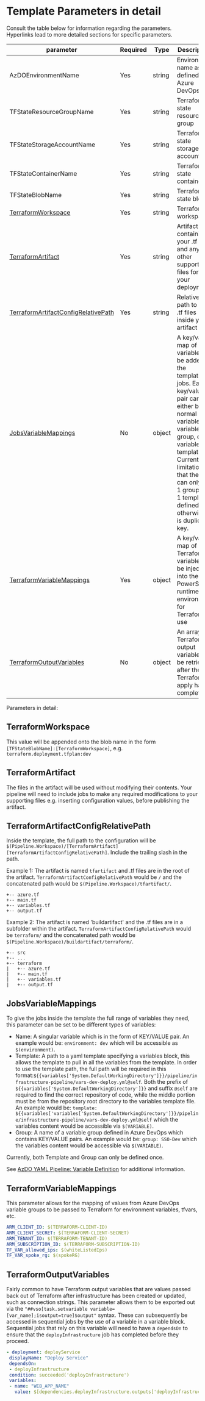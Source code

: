 # Template Parameters in detail

Consult the table below for information regarding the parameters. Hyperlinks lead to more detailed sections for specific parameters.

| parameter                                                                   | Required | Type   | Description                                                                                                                                                                                                                                                                | 
|-----------------------------------------------------------------------------|----------|--------|----------------------------------------------------------------------------------------------------------------------------------------------------------------------------------------------------------------------------------------------------------------------------| 
| AzDOEnvironmentName                                                         | Yes      | string | Environment name as defined in Azure DevOps                                                                                                                                                                                                                                |
| TFStateResourceGroupName                                                    | Yes      | string | Terraform state resource group                                                                                                                                                                                                                                             |
| TFStateStorageAccountName                                                   | Yes      | string | Terraform state storage account                                                                                                                                                                                                                                            |
| TFStateContainerName                                                        | Yes      | string | Terraform state container                                                                                                                                                                                                                                                  |
| TFStateBlobName                                                             | Yes      | string | Terraform state blob                                                                                                                                                                                                                                                       |
| [TerraformWorkspace](#TerraformWorkspace)                                   | Yes      | string | Terraform workspace                                                                                                                                                                                                                                                        |
| [TerraformArtifact](#TerraformArtifact)                                     | Yes      | string | Artifact containing your .tf files and any other supporting files for your deployment                                                                                                                                                                                      |
| [TerraformArtifactConfigRelativePath](#TerraformArtifactConfigRelativePath) | Yes      | string | Relative path to the .tf files inside your artifact                                                                                                                                                                                                                        |
| [JobsVariableMappings](#JobsVariableMappings)                               | No       | object | A key/value map of variables to be added to the templates jobs. Each key/value pair can either be: a normal variable, a variable group, or a variable template. Current limitation is that there can only be 1 group and 1 template defined otherwise it is duplicate key. |
| [TerraformVariableMappings](#TerraformVariableMappings)                     | Yes      | object | A key/value map of Terraform variables to be injected into the PowerShell runtime environment for Terraform to use                                                                                                                                                         |
| [TerraformOutputVariables](#TerraformOutputVariables)                       | No       | object | An array of Terraform output variables to be retrieved after the Terraform apply has completed                                                                                                                                                                             |

Parameters in detail:

## TerraformWorkspace

This value will be appended onto the blob name in the form `[TFStateBlobName]:[TerraformWorkspace]`, e.g. `terraform.deployment.tfplan:dev`

## TerraformArtifact

The files in the artifact will be used without modifying their contents. Your pipeline will need to include jobs to make any required modifications to your supporting files e.g. inserting configuration values, before publishing the artifact.

## TerraformArtifactConfigRelativePath

Inside the template, the full path to the configuration will be `$(Pipeline.Workspace)/[TerraformArtifact][TerraformArtifactConfigRelativePath]`. Include the trailing slash in the path.

Example 1: The artifact is named `tfartifact` and .tf files are in the root of the artifact. `TerraformArtifactConfigRelativePath` would be `/` and the concatenated path would be `$(Pipeline.Workspace)/tfartifact/`.

```
+-- azure.tf
+-- main.tf
+-- variables.tf
+-- output.tf
```

Example 2: The artifact is named 'buildartifact' and the .tf files are in a subfolder within the artifact. `TerraformArtifactConfigRelativePath` would be `terraform/` and the concatenated path would be `$(Pipeline.Workspace)/buildartifact/terraform/`.

```
+-- src
+-- ...
+-- terraform
|   +-- azure.tf
|   +-- main.tf
|   +-- variables.tf
|   +-- output.tf
```

## JobsVariableMappings

To give the jobs inside the template the full range of variables they need, this parameter can be set to be different types of variables:

- Name: A singular variable which is in the form of KEY/VALUE pair. An example would be: `environment: dev` which will be accessible as `$(environment)`.
- Template: A path to a yaml template specifying a variables block, this allows the template to pull in all the variables from the template. In order to use the template path, the full path will be required in this format:`${{variables['System.DefaultWorkingDirectory']}}/pipeline/infrastructure-pipeline/vars-dev-deploy.yml@self`. Both the prefix of `${{variables['System.DefaultWorkingDirectory']}}` and suffix `@self` are required to find the correct repository of code, while the middle portion must be from the repository root directory to the variables template file. An example would be: `template: ${{variables['variables['System.DefaultWorkingDirectory']}}/pipeline/infrastructure-pipeline/vars-dev-deploy.yml@self` which the variables content would be accessible via `$(VARIABLE)`.
- Group: A name of a variable group defined in Azure DevOps which contains KEY/VALUE pairs. An example would be: `group: SSO-Dev` which the variables content would be accessible via `$(VARIABLE)`.

Currently, both Template and Group can only be defined once.

See [AzDO YAML Pipeline: Variable Definition](https://learn.microsoft.com/en-us/azure/devops/pipelines/yaml-schema/variables?view=azure-pipelines) for additional information.

## TerraformVariableMappings

This parameter allows for the mapping of values from Azure DevOps variable groups to be passed to Terraform for environment variables, tfvars, etc.

```yaml
ARM_CLIENT_ID: $(TERRAFORM-CLIENT-ID)
ARM_CLIENT_SECRET: $(TERRAFORM-CLIENT-SECRET)
ARM_TENANT_ID: $(TERRAFORM-TENANT-ID)
ARM_SUBSCRIPTION_ID: $(TERRAFORM-SUBSCRIPTION-ID)
TF_VAR_allowed_ips: $(whiteListedIps)
TF_VAR_spoke_rg: $(spokeRG)
```

## TerraformOutputVariables

Fairly common to have Terraform output variables that are values passed back out of Terraform after infrastructure has been created or updated, such as connection strings. This parameter allows them to be exported out via the `"##vso[task.setvariable variable=[var_name];isoutput=true]$output"` syntax. These can subsequently be accessed in sequential jobs by the use of a variable in a variable block. Sequential jobs that rely on this variable will need to have a `dependsOn` to ensure that the `deployInfrastructure` job has completed before they proceed.

``` yaml
- deployment: deployService  
 displayName: "Deploy Service"  
 dependsOn:  
 - deployInfrastructure  
 condition: succeeded('deployInfrastructure')  
 variables:  
 - name: "WEB_APP_NAME"  
   value: $[dependencies.deployInfrastructure.outputs['deployInfrastructure.deployment.web_app_name']]
```